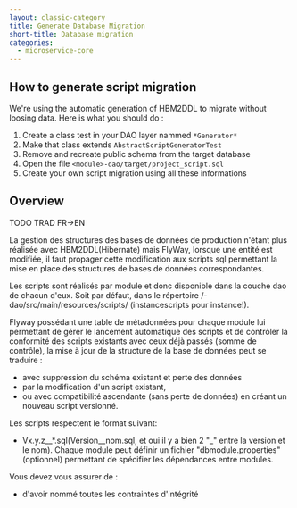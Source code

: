 ```yaml
---
layout: classic-category
title: Generate Database Migration
short-title: Database migration
categories:
  - microservice-core
---
```



## How to generate script migration

We're using the automatic generation of HBM2DDL to migrate without loosing data. Here is what you should do : 
1. Create a class test in your DAO layer nammed `*Generator*`
1. Make that class extends `AbstractScriptGeneratorTest`
1. Remove and recreate public schema from the target database
1. Open the file `<module>-dao/target/project_script.sql`
1. Create your own script migration using all these informations

## Overview

TODO TRAD FR->EN

La gestion des structures des bases de données de production n'étant plus réalisée avec HBM2DDL(Hibernate) mais FlyWay, lorsque une entité est modifiée, il faut propager cette modification aux scripts sql permettant la mise en place des structures de bases de données correspondantes.

Les scripts sont réalisés par module et donc disponible dans la couche dao de chacun d'eux. Soit par défaut, dans le répertoire <module>/<module>-dao/src/main/resources/scripts/<module> (instancescripts pour instance!). 

Flyway possédant une table de métadonnées pour chaque module lui permettant de gérer le lancement automatique des scripts et de contrôler la conformité des scripts existants avec ceux déjà passés (somme de contrôle), la mise à jour de la structure de la base de données peut se traduire :
 - avec suppression du schéma existant et perte des données
 - par la modification d'un script existant,
 - ou avec compatibilité ascendante (sans perte de données) en créant un nouveau script versionné.


Les scripts respectent le format suivant:
 - Vx.y.z__*.sql(Version__nom.sql, et oui il y a bien 2 "_" entre la version et le nom). Chaque module peut définir un fichier "dbmodule.properties" (optionnel) permettant de spécifier les dépendances entre modules.

Vous devez vous assurer de :
- d'avoir nommé toutes les contraintes d'intégrité
